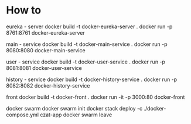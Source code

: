 # How to
eureka - server
docker build -t docker-eureka-server .
docker run -p 8761:8761 docker-eureka-server

main - service
docker build -t docker-main-service .
docker run -p 8080:8080 docker-main-service

user - service
docker build -t docker-user-service .
docker run -p 8081:8081 docker-user-service

history - service
docker build -t docker-history-service .
docker run -p 8082:8082 docker-history-service

front
docker build -t docker-front .
docker run -it -p 3000:80 docker-front

docker swarm
docker swarm init
docker stack deploy -c ./docker-compose.yml czat-app
docker swarm leave